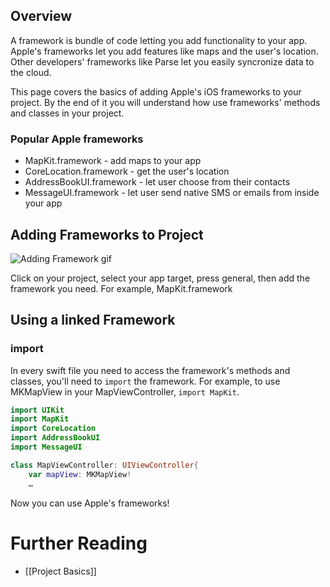 ## Overview

A framework is bundle of code letting you add functionality to your app. Apple's frameworks let you add features like maps and the user's location. Other developers' frameworks like Parse let you easily syncronize data to the cloud. 

This page covers the basics of adding Apple's iOS frameworks to your project. By the end of it you will understand how use frameworks' methods and classes in your project. 

### Popular Apple frameworks 

* MapKit.framework - add maps to your app
* CoreLocation.framework - get the user's location 
* AddressBookUI.framework - let user choose from their contacts
* MessageUI.framework - let user send native SMS or emails from inside your app

## Adding Frameworks to Project

![Adding Framework gif](https://i.imgur.com/goEWO6l.gif)

Click on your project, select your app target, press general, then add the framework you need. For example, MapKit.framework

## Using a linked Framework

### import

In every swift file you need to access the framework's methods and classes, you'll need to `import` the framework. For example, to use MKMapView in your MapViewController, `import MapKit`.

```swift
import UIKit
import MapKit
import CoreLocation
import AddressBookUI
import MessageUI

class MapViewController: UIViewController{
    var mapView: MKMapView!
    …
```

Now you can use Apple's frameworks!

# Further Reading

* [[Project Basics]]
